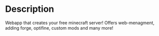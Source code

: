 # Description

Webapp that creates your free minecraft server! Offers web-menagment, adding forge, optifine, custom mods and many more!

